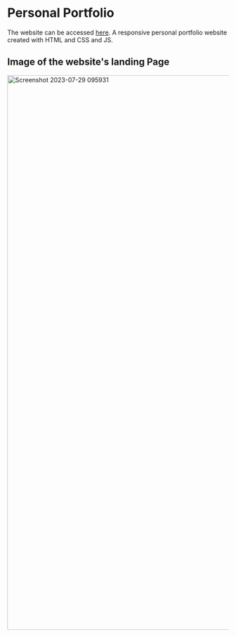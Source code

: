 
<h1>Personal Portfolio</h1>
The website can be accessed <a href = "https://ninad4290.github.io/">here</a>. A responsive personal portfolio website created with HTML and CSS and JS.

<h2>Image of the website's landing Page</h2>
<img width="1262" alt="Screenshot 2023-07-29 095931" src="https://github.com/ninad4290/ninad4290.github.io/assets/112971644/9d271755-207d-458c-9079-2d5f65213464">
